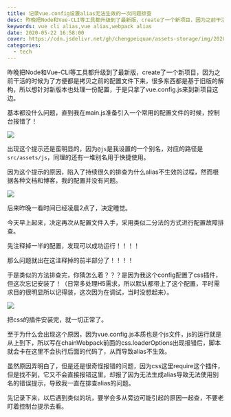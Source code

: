 ```yaml
---
title: 记录vue.config设置alias无法生效的一次问题排查
desc: 昨晚把Node和Vue-CLI等工具都升级到了最新版，create了一个新项目，因为之前干活的时候为了方便都是拷贝之前的配置文件下来，很多东西都是基于旧版的解构，所以想针对新版本也处理一份配置，于是只拿了vue.config.js来到新项目这边。
keywords: vue cli alias,vue alias,webpack alias
date: 2020-05-22 16:58:00
cover: https://cdn.jsdelivr.net/gh/chengpeiquan/assets-storage/img/2020/05/4.jpg
categories: 
  - tech
---
```


昨晚把Node和Vue-CLI等工具都升级到了最新版，create了一个新项目，因为之前干活的时候为了方便都是拷贝之前的配置文件下来，很多东西都是基于旧版的解构，所以想针对新版本也处理一份配置，于是只拿了vue.config.js来到新项目这边。

基本都没什么问题，直到我在main.js准备引入一个常用的配置文件的时候，控制台报错了！

![](https://cdn.jsdelivr.net/gh/chengpeiquan/assets-storage/img/2020/05/1.jpg)

出现这个提示还是蛮明显的，因为`@js`是我设置的一个别名，对应的路径是`src/assets/js`，同理的还有一堆别名用于快捷使用。

因为这个提示的原因，陷入了持续很久的排查为什么alias不生效的过程，然而根据各种文档和博客，我的配置并没有问题。

![](https://cdn.jsdelivr.net/gh/chengpeiquan/assets-storage/img/2020/05/2.jpg)

后来昨晚一看时间已经凌晨2点了，决定睡觉。

今天早上起来，决定再次从配置文件入手，采用类似二分法的方式进行配置故障排查。

先注释掉一半的配置，发现可以成功运行！！！！

那么问题就出在这注释掉的前半部分了！！！！

于是类似的方法排查完，你猜怎么着？？？是因为我这个config配置了css插件，但这次忘记安装了！（日常多处理H5需求，所以默认都带上了这个配置，平时需求目的很明显所以记得装，这次因为在调试，当时没想起来）。

![](https://cdn.jsdelivr.net/gh/chengpeiquan/assets-storage/img/2020/05/3.jpg)

把css的插件安装完，就一切正常了。

至于为什么会出现这个原因，因为vue.config.js本质也是个js文件，js的运行就是从上到下，所以写在chainWebpack前面的css.loaderOptions出现报错后，脚本就会卡在这里不会执行后面的代码了，从而导致alias不生效。

虽然原因弄明白了，但是还是很奇怪报错的问题，因为css这里require这个插件，但是找不到，它又不会直接报错这里，却报了因为无法生成alias导致无法使用别名的错误提示，导致我一直在排查alias的问题。

先记录下来，以后遇到类似的坑，要学会多从旁边可能引起的原因一起查，不要老盯着控制台提示去看。